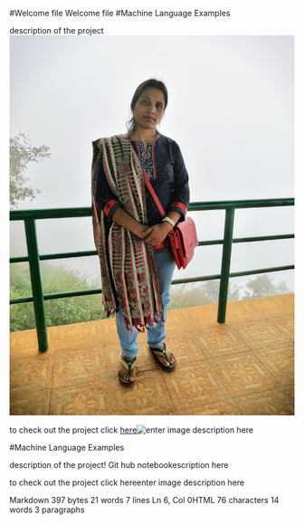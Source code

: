 #Welcome file
Welcome file
#Machine Language Examples

description of the project![! Git hub notebookescription here](https://github.com/deepameganathan/ML_excersies/blob/main/Deepa.jpg?raw=true)

to check out the project click [here](https://github.com/deepameganathan/ML_excersies/blob/main/HR_Analytics.ipynb)![enter image description here](https://github.com/deepameganathan/ML_excersies/blob/main/HR_Analytics.ipynb)


#Machine Language Examples

description of the project! Git hub notebookescription here

to check out the project click hereenter image description here

Markdown 397 bytes 21 words 7 lines Ln 6, Col 0HTML 76 characters 14 words 3 paragraphs
